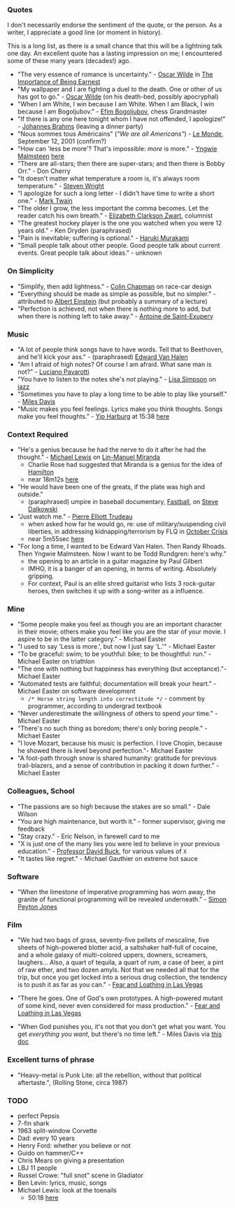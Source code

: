 
### Quotes

I don't necessarily endorse the sentiment of the quote, or the person. As a
writer, I appreciate a good line (or moment in history).

This is a long list, as there is a small chance that this will be a lightning
talk one day. An excellent quote has a lasting impression on me; I encountered
some of these many years (decades!) ago.

* "The very essence of romance is uncertainty." - [Oscar Wilde](https://en.wikipedia.org/wiki/Oscar_Wilde) in [The Importance of Being Earnest](https://en.wikipedia.org/wiki/The_Importance_of_Being_Earnest)
* "My wallpaper and I are fighting a duel to the death. One or other of us has got to go." - [Oscar Wilde](https://en.wikipedia.org/wiki/Oscar_Wilde) (on his death-bed, possibly apocryphal)
* "When I am White, I win because I am White. When I am Black, I win
   because I am Bogoljubov." - [Efim Bogoljubov](https://en.wikipedia.org/wiki/Efim_Bogoljubov), chess Grandmaster 
* "If there is any one here tonight whom I have not offended, I apologize!" - [Johannes Brahms](https://en.wikipedia.org/wiki/Johannes_Brahms) (leaving a dinner party)
* "Nous sommes tous Américains" (*"We are all Americans"*) - [Le Monde](https://en.wikipedia.org/wiki/Le_Monde), September 12, 2001 (confirm?)
* "How can 'less be more'? That's impossible: *more* is more." - [Yngwie Malmsteen](https://en.wikipedia.org/wiki/Yngwie_Malmsteen) [here](https://www.youtube.com/watch?v=QHZ48AE3TOI)
* "There are all-stars; then there are super-stars; and then there is Bobby Orr." - Don Cherry 
* "It doesn't matter what temperature a room is, it's always room temperature." - [Steven Wright](https://en.wikipedia.org/wiki/Steven_Wright)
* “I apologize for such a long letter - I didn't have time to write a short one.” - [Mark Twain](https://en.wikipedia.org/wiki/Mark_Twain)
* "The older I grow, the less important the comma becomes. Let the reader catch his own breath." - [Elizabeth Clarkson Zwart](https://snaccooperative.org/ark:/99166/w6mk7rkn), columnist
* "The greatest hockey player is the one you watched when you were 12 years old." - Ken Dryden (paraphrased)
* "Pain is inevitable; suffering is optional." - [Haruki Murakami](https://en.wikipedia.org/wiki/Haruki_Murakami)
* "Small people talk about other people. Good people talk about current events. Great people talk about ideas." - unknown 

### On Simplicity 

* "Simplify, then add lightness." - [Colin Chapman](https://en.wikipedia.org/wiki/Colin_Chapman) on race-car design
* "Everything should be made as simple as possible, but no simpler." - attributed to [Albert Einstein](https://en.wikipedia.org/wiki/Albert_Einstein) (but probably a summary of a lecture)
* "Perfection is achieved, not when there is nothing more to add, but when there is nothing left to take away." - [Antoine de Saint-Exupery](https://en.wikipedia.org/wiki/Antoine_de_Saint-Exup%C3%A9ry)

### Music

* "A lot of people think songs have to have words. Tell that to Beethoven, and
  he'll kick your ass." - (paraphrased) [Edward Van Halen](https://en.wikipedia.org/wiki/Eddie_Van_Halen)
* "Am I afraid of high notes? Of course I am afraid. What sane man is not?" -
    [Luciano Pavarotti](https://en.wikipedia.org/wiki/Luciano_Pavarotti)
* "You have to listen to the notes she's *not* playing." - [Lisa Simpson](https://en.wikipedia.org/wiki/Lisa_Simpson) on [jazz](https://www.youtube.com/watch?v=BbeilmP2wY8)
* "Sometimes you have to play a long time to be able to play like yourself." - [Miles Davis](https://en.wikipedia.org/wiki/Miles_Davis)
* "Music makes you feel feelings. Lyrics make you think thoughts. Songs make you feel thoughts." - [Yip Harburg](https://en.wikipedia.org/wiki/Yip_Harburg) at 15:38 [here](https://www.youtube.com/watch?v=epqYft12nV4)

### Context Required 

* "He's a genius because he had the nerve to do it after he had the thought." - [Michael Lewis](https://en.wikipedia.org/wiki/Michael_Lewis) on [Lin-Manuel Miranda](https://en.wikipedia.org/wiki/Lin-Manuel_Miranda)
    - Charlie Rose had suggested that Miranda is a genius for the idea of [Hamilton](https://en.wikipedia.org/wiki/Hamilton_(musical))
    - near 18m12s [here](https://charlierose.com/videos/25858)
* "He would have been one of the greats, if the plate was high and outside."
    - (paraphrased) umpire in baseball documentary, [Fastball](https://www.imdb.com/title/tt5434972), on [Steve Dalkowski](https://en.wikipedia.org/wiki/Steve_Dalkowski)
* "Just watch me." - [Pierre Elliott Trudeau](https://en.wikipedia.org/wiki/Pierre_Trudeau) 
    - when asked how far he would go, re: use of military/suspending civil liberties, in addressing kidnapping/terrorism by FLQ in [October Crisis](https://en.wikipedia.org/wiki/October_Crisis)
    - near 5m55sec [here](https://www.youtube.com/watch?v=XfUq9b1XTa0)
* "For long a time, I wanted to be Edward Van Halen. Then Randy Rhoads. Then Yngwie Malmsteen. Now I want to be Todd Rundgren: here's why."
    - the opening to an article in a guitar magazine by Paul Gilbert
    - IMHO, it is a banger of an opening, in terms of writing. Absolutely gripping. 
    - For context, Paul is an elite shred guitarist who lists 3 rock-guitar heroes, then switches it up with a song-writer as a influence.

### Mine

* "Some people make you feel as though you are an important character in their movie; others make you feel like you are the star of your movie. I aspire to be in the latter category." - Michael Easter
* "I used to say 'Less is more.', but now I just say 'L.'" - Michael Easter
* "To be graceful: swim; to be youthful: bike; to be thoughtful: run." - Michael Easter on triathlon
* "The one with nothing but happiness has everything (but acceptance)."- Michael Easter
* "Automated tests are faithful; documentation will break your heart." - Michael Easter on software development
    - `/* Horse string length into correctitude */` - comment by programmer, according to undergrad textbook
* "Never underestimate the willingness of others to spend *your* time." - Michael Easter
* "There's no such thing as boredom; there's only boring people." - Michael Easter
* "I love Mozart, because his music is perfection. I love Chopin, because he showed there is level beyond perfection."- Michael Easter
* "A foot-path through snow is shared humanity: gratitude for previous trail-blazers, and a sense of contribution in packing it down further." - Michael Easter

### Colleagues, School

* "The passions are so high because the stakes are so small." - Dale Wilson
* "You are high maintenance, but worth it." - former supervisor, giving me feedback
* "Stay crazy." - Eric Nelson, in farewell card to me 
* "X is just one of the many lies you were led to believe in your previous education." - [Professor David Buck](https://islandscholar.ca/people/dbuck), for various values of `X`
* "It tastes like regret." - Michael Gauthier on extreme hot sauce

### Software

* "When the limestone of imperative programming has worn away, the granite of functional programming will be revealed underneath." - [Simon Peyton Jones](https://en.wikipedia.org/wiki/Simon_Peyton_Jones)

### Film

* "We had two bags of grass, seventy-five pellets of mescaline, five sheets of high-powered blotter acid, a saltshaker half-full of cocaine, and a whole galaxy of multi-colored uppers, downers, screamers, laughers... Also, a quart of tequila, a quart of rum, a case of beer, a pint of raw ether, and two dozen amyls. Not that we needed all that for the trip, but once you get locked into a serious drug collection, the tendency is to push it as far as you can." - [Fear and Loathing in Las Vegas](https://en.wikipedia.org/wiki/Fear_and_Loathing_in_Las_Vegas_(film)) 

* "There he goes. One of God's own prototypes. A high-powered mutant of some kind, never even considered for mass production." - [Fear and Loathing in Las Vegas](https://en.wikipedia.org/wiki/Fear_and_Loathing_in_Las_Vegas_(film)) 
* "When God punishes you, it's not that you don't get what you want. You get *everything you want*, but there's no time left." - Miles Davis via [this doc](https://www.netflix.com/ca/title/80227122)

### Excellent turns of phrase

* "Heavy-metal is Punk Lite: all the rebellion, without that political aftertaste.", (Rolling Stone, circa 1987)

### TODO

* perfect Pepsis
* 7-fin shark
* 1963 split-window Corvette
* Dad: every 10 years
* Henry Ford: whether you believe or not
* Guido on hammer/C++ 
* Chris Mears on giving a presentation
* LBJ 11 people
* Russel Crowe: "full snot" scene in Gladiator
* Ben Levin: lyrics, music, songs 
* Michael Lewis: look at the toenails
    - 50:18 [here](https://www.youtube.com/watch?v=LVMW__W6ulY)
